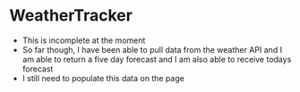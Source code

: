 # WeatherTracker
- This is incomplete at the moment
- So far though, I have been able to pull data from the weather API and I am able to return a five day forecast and I am also able to receive todays forecast 
- I still need to populate this data on the page 

